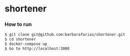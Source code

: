 # shortener

### How to run

```sh
$ git clone git@github.com:barbarafarias/shortener.git
$ cd shortener
$ docker-compose up
$ Go to http://localhost:3000
```